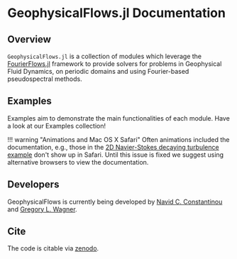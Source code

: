 # GeophysicalFlows.jl Documentation

## Overview

`GeophysicalFlows.jl` is a collection of modules which leverage the 
[FourierFlows.jl](https://github.com/FourierFlows/FourierFlows.jl) framework to provide
solvers for problems in Geophysical Fluid Dynamics, on periodic domains and using Fourier-based pseudospectral methods.

## Examples

Examples aim to demonstrate the main functionalities of each module. Have a look at our Examples collection!

!!! warning "Animations and Mac OS X Safari"
    Often animations included the documentation, e.g., those in the [2D Navier-Stokes decaying turbulence example](generated/twodnavierstokes_decaying/)
    don't show up in Safari. Until this issue is fixed we suggest using alternative browsers 
    to view the documentation.

## Developers

GeophysicalFlows is currently being developed by [Navid C. Constantinou](http://www.navidconstantinou.com) and [Gregory L. Wagner](https://glwagner.github.io).

## Cite

The code is citable via [zenodo](https://doi.org/10.5281/zenodo.1463809).
